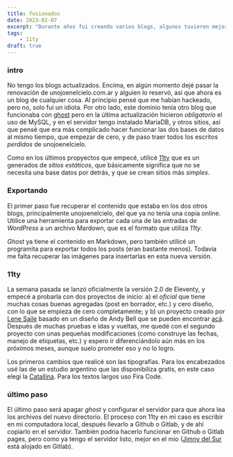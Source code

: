```yaml
---
title: fusionados
date: 2023-02-07
excerpt: "Durante años fui creando varios blogs, algunos tuvieron mejor suerte que otros, pero en general mantenía 'un ojo en el cielo' y 'deimidis.me'. Por diversas razones llegó la hora de fusionarlos en uno solo, y para eso elegí 11ty como generador de sitios estáticos."
tags:
    - 11ty
draft: true 
---
```


### intro

No tengo los blogs actualizados. Encima, en algún momento dejé pasar la renovación de unojoenelcielo.com.ar y alguien lo reservó, asi que ahora es un blog de cualquier cosa. Al principio pensé que me habían hackeado, pero no, solo fui un idiota. Por otro lado, este dominio tenía otro blog que funcionaba con [ghost](https://ghost.org/) pero en la última actualización hicieron *obligatorio* el uso de MySQL, y en el servidor tengo instalado MariaDB, y otros sitios, así que pensé que era más complicado hacer funcionar las dos bases de datos al mismo tiempo, que empezar de cero, y de paso traer todos los escritos *perdidos* de unojoenelcielo.

Como en los últimos propyectos que empecé, utilicé [11ty]() que es un generados de *sitios estáticos*, que básicamente significa que no se necesita una base datos por detrás, y que se crean sitios más *simples*.

### Exportando

El primer paso fue recuperar el contenido que estaba en los dos otros blogs, principalmente unojoenelcielo, del que ya no tenía una copia online. Utilice una herramienta para exportar cada una de las entradas de *WordPress* a un archivo Mardown, que es el formato que utiliza *11ty*.

*Ghost* ya tiene el contenido en Markdown, pero también utilicé un programita para exportar todos los posts (eran bastante menos). Todavía me falta recuperar las imágenes para insertarlas en esta nueva versión.

### 11ty

La semana pasada se lanzó oficialmente la versión 2.0 de Eleventy, y empecé a probarla con dos proyectos de inicio: a) el *oficial* que tiene muchas cosas buenas agregadas (post en borrador, etc.) y cero diseño, con lo que se empieza de cero completamente; y b) un proyecto creado por [Lene Saile](https://www.lenesaile.com/es/) basado en un diseño de Andy Bell que se pueden encontrar [acá](https://buildexcellentwebsit.es/). Después de muchas pruebas e idas y vueltas, me quedé con el segundo proyecto con unas pequeñas modificaciones (como construye las fechas, manejo de etiquetas, etc.) y espero ir diferenciándolo aún más en los próximos meses, aunque suelo prometer eso y no lo logro.

Los primeros cambios que realicé son las tipografías. Para los encabezados usé las de un estudio argentino que las disponibiliza gratis, en este caso elegí la [Catallina](https://rostype.com/catallina/). Para los textos largos uso Fira Code. 

### último paso

El último paso será apagar *ghost* y configurar el servidor para que ahora lea los archivos del nuevo directorio. El proceso con 11ty en mi caso es escribir en mi computadora local, después llevarlo a Github o Gitlab, y de ahí copiarlo en el servidor. También podría hacerlo funcionar en Github o Gitlab pages, pero como ya tengo el servidor listo, mejor en el mio ([Jimny del Sur](jimnydelsur.me) está alojado en Gitlab). 